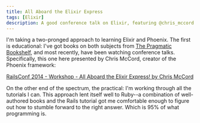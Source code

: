 ```yaml
---
title: All Aboard the Elixir Express
tags: [Elixir]
description: A good conference talk on Elixir, featuring @chris_mccord
---
```


I'm taking a two-pronged approach to learning Elixir and Phoenix. The first is
educational: I've got books on both subjects from [The Pragmatic
Bookshelf][pragprog], and most recently, have been watching
conference talks. Specifically, this one here presented by Chris McCord, creator
of the Phoenix framework:

[RailsConf 2014 - Workshop - All Aboard the Elixir Express! by Chris
McCord][elixir-express]

On the other end of the spectrum, the practical: I'm working through all the
tutorials I can. This approach lent itself well to Ruby--a combination of
well-authored books and the Rails tutorial got me comfortable enough to figure
out how to stumble forward to the right answer. Which is 95% of what programming
is.

[pragprog]: https://pragprog.com/
[elixir-express]: https://www.youtube.com/watch?v=5kYmOyJjGDM
